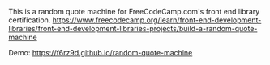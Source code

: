 This is a random quote machine for FreeCodeCamp.com's front end library certification.
https://www.freecodecamp.org/learn/front-end-development-libraries/front-end-development-libraries-projects/build-a-random-quote-machine

Demo: https://f6rz9d.github.io/random-quote-machine
